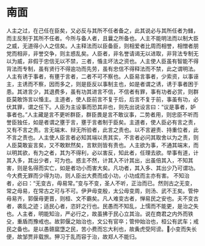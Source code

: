 # 南面
人主之过，在己任在臣矣，又必反与其所不任者备之，此其说必与其所任者为雠，而主反制于其所不任者。今所与备人者，且曩之所备也。人主不能明法而以制大臣之威，无道得小人之信矣。人主释法而以臣备臣，则相爱者比周而相誉，相憎者朋党而相非，非誉交争，则主惑乱矣。人臣者，非名誉请谒无以进取，非背法专制无以为威，非假于忠信无以不禁，三者，惛主坏法之资也。人主使人臣虽有智能不得背法而专制，虽有贤行不得逾功而先劳，虽有忠信不得释法而不禁，此之谓明法。
人主有诱于事者，有壅于言者，二者不可不察也。人臣易言事者，少索资，以事诬主，主诱而不察，因而多之，则是臣反以事制主也，如是者谓之诱，诱于事者困于患。其进言少，其退费多，虽有功其进言不信，不信者有罪，事有功者必赏，则群臣莫敢饰言以惛主。主道者，使人臣前言不复于后，后言不复于前，事虽有功，必伏其罪，谓之任下。人臣为主设事而恐其非也，则先出说设言曰：“议是事者，妒事者也。”人主藏是言不更听群臣，群臣畏是言不敢议事，二势者用，则忠臣不听而誉臣独任，如是者谓之壅于言，壅于言者制于臣矣。主道者，使人臣必有言之责，又有不言之责。言无端末、辩无所验者，此言之责也。以不言避责、持重位者，此不言之责也。人主使人臣言者必知其端以责其实，不言者必问其取舍以为之责，则人臣莫敢妄言矣，又不敢默然矣，言默则皆有责也。人主欲为事，不通其端末，而以明其欲，有为之者，其为不得利，必以害反，知此者，任理去欲。举事有道，计其入多，其出少者，可为也。惑主不然，计其入不计其出，出虽倍其入，不知其害，则是名得而实亡，如是者功小而害大矣。凡功者，其入多、其出少乃可谓功。今大费无罪而少得为功，则人臣出大费而成小功，小功成而主亦有害。
不知治者，必曰：“无变古，毋易常。”变与不变，圣人不听，正治而已。然则古之无变，常之毋易，在常古之可与不可。伊尹毋变殷，太公毋变周，则汤、武不王矣。管仲毋易齐，郭偃毋更晋，则桓、文不霸矣。凡人难变古者，惮易民之安也。夫不变古者，袭乱之迹；适民心者，恣奸之行也。民愚而不知乱，上懦而不能更，是治之失也。人主者，明能知治，严必行之，故虽拂于民心立其治。说在商君之内外而铁殳，重盾而豫戒也。故郭偃之始治也，文公有官卒；管仲始治也，桓公有武车；戒民之备也。是以愚赣窳墯之民，苦小费而忘大利也，故夤虎受阿谤。𨌑小变而失长便，故邹贾非载旅。狎习于乱而容于治，故郑人不能归。
